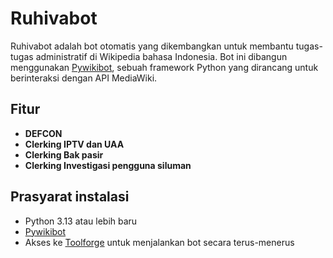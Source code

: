 # Ruhivabot

Ruhivabot adalah bot otomatis yang dikembangkan untuk membantu tugas-tugas administratif di Wikipedia bahasa Indonesia. Bot ini dibangun menggunakan [Pywikibot](https://www.mediawiki.org/wiki/Manual:Pywikibot), sebuah framework Python yang dirancang untuk berinteraksi dengan API MediaWiki.

## Fitur

- **DEFCON**
- **Clerking IPTV dan UAA**
- **Clerking Bak pasir**
- **Clerking Investigasi pengguna siluman**

## Prasyarat instalasi

- Python 3.13 atau lebih baru
- [Pywikibot](https://pypi.org/project/pywikibot/)
- Akses ke [Toolforge](https://wikitech.wikimedia.org/wiki/Portal:Toolforge) untuk menjalankan bot secara terus-menerus
